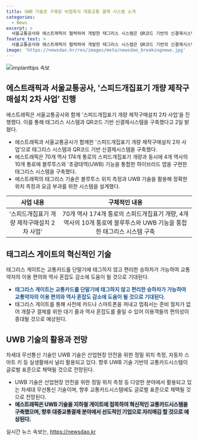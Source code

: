 ```yaml
---
title: UWB 기술로 구축된 비접촉식 대중교통 결제 시스템 소개
categories:
  - News
excerpt: >
  서울교통공사와 에스트래픽이 협력하여 개발한 태그리스 시스템은 QR코드 기반의 신결제시스템과 블루투스, UWB(초광대역) 기능을 결합한 혁신적인 대중교통 결제 시스템이다. 이 시스템은 교통카드를 태그하지 않고 편리한 승하차가 가능하며, 역 내 혼잡도를 줄이고 교통약자의 이용 편의를 증대시킬 것으로 기대된다. UWB 기술은 미래 교통카드 시스템의 글로벌 표준으로 채택될 것으로 전망되고 있으며, 에스트래픽은 이를 통해 대중교통 결제 분야에서 선도적인 기업으로 나아갈 것으로 전망되고 있다.
feature_text: >
  서울교통공사와 에스트래픽이 협력하여 개발한 태그리스 시스템은 QR코드 기반의 신결제시스템과 블루투스, UWB(초광대역) 기능을 결합한 혁신적인 대중교통 결제 시스템이다. 이 시스템은 교통카드를 태그하지 않고 편리한 승하차가 가능하며, 역 내 혼잡도를 줄이고 교통약자의 이용 편의를 증대시킬 것으로 기대된다. UWB 기술은 미래 교통카드 시스템의 글로벌 표준으로 채택될 것으로 전망되고 있으며, 에스트래픽은 이를 통해 대중교통 결제 분야에서 선도적인 기업으로 나아갈 것으로 전망되고 있다.
image: 'https://newsdao.kr/res/images/meta/newsdao_breakingnews.jpg'
---
```


<p><img src="https://newsdao.kr/res/images/meta/newsdao_breakingnews.jpg" alt="implanttips 속보" /></p>

<h2 data-ke-size="size26">에스트래픽과 서울교통공사, '스피드개집표기 개량 제작구매설치 2차 사업’ 진행</h2>

<p data-ke-size="size16">에스트래픽은 서울교통공사와 함께 '스피드개집표기 개량 제작구매설치 2차 사업’을 진행했다. 이를 통해 태그리스 시스템과 QR코드 기반 신결제시스템을 구축했다고 2일 밝혔다.</p>

<ul>
<li>에스트래픽과 서울교통공사가 함께한 '스피드개집표기 개량 제작구매설치 2차 사업’으로 태그리스 시스템과 QR코드 기반 신결제시스템을 구축했다.</li>
<li>에스트래픽은 70개 역사 174개 통로의 스피드개집표기 개량과 동시에 4개 역사의 10개 통로에 블루투스와 '초광대역(UWB) 기능을 통합한 하이브리드 앱을 구현한 태그리스 시스템을 구축했다.</li>
<li>에스트래픽의 태그리스 기술은 블루투스 위치 측정과 UWB 기술을 활용해 정확한 위치 측정과 요금 부과를 위한 시스템을 설계했다.</li>
</ul>

<table>
<thead>
<tr>
<th>사업 내용</th>
<th>구체적인 내용</th>
</tr>
</thead>
<tbody>
<tr>
<td style="text-align: center; height: 17px;">'스피드개집표기 개량 제작구매설치 2차 사업’</td>
<td style="text-align: center; height: 17px;">70개 역사 174개 통로의 스피드개집표기 개량, 4개 역사의 10개 통로에 블루투스와 UWB 기능을 통합한 태그리스 시스템 구축</td>
</tr>
</tbody>
</table>

<h2 data-ke-size="size26">태그리스 게이트의 혁신적인 기술</h2>

<p data-ke-size="size16">태그리스 게이트는 교통카드를 단말기에 태그하지 않고 편리한 승하차가 가능하여 교통약자의 이용 편의와 역사 혼잡도 감소에 도움이 될 것으로 기대된다.</p>

<ul>
<li><b><span style="color: #1a5490;">태그리스 게이트는 교통카드를 단말기에 태그하지 않고 편리한 승하차가 가능하여 교통약자의 이용 편의와 역사 혼잡도 감소에 도움이 될 것으로 기대된다.</span></b></li>
<li>태그리스 게이트를 통해 사전에 카드나 스마트폰을 꺼내고 멈춰서는 준비 절차가 없어 개찰구 결제를 위한 대기 줄과 역사 혼잡도를 줄일 수 있어 이용객들의 편의성이 증대될 것으로 예상된다.</li>
</ul>

<h2 data-ke-size="size26">UWB 기술의 활용과 전망</h2>

<p data-ke-size="size16">차세대 무선통신 기술인 UWB 기술은 산업현장 안전을 위한 정밀 위치 측정, 자동차 스마트 키 등 실생활에서 널리 활용되고 있다. 향후 UWB 기술 기반의 교통카드시스템이 글로벌 표준으로 채택될 것으로 전망된다.</p>

<ul>
<li>UWB 기술은 산업현장 안전을 위한 정밀 위치 측정 등 다양한 분야에서 활용되고 있는 차세대 무선통신 기술이며, 향후 교통카드시스템에도 글로벌 표준으로 채택될 것으로 전망된다.</li>
<li><b><span style="background-color: #21538527;">에스트래픽은 UWB 기술을 지하철 게이트에 접목하여 혁신적인 교통카드시스템을 구축했으며, 향후 대중교통결제 분야에서 선도적인 기업으로 자리매김 할 것으로 예상된다.</span></b></li>
</ul>
실시간 뉴스 속보는, <a href="https://newsdao.kr" rel="dofollow">https://newsdao.kr</a>


